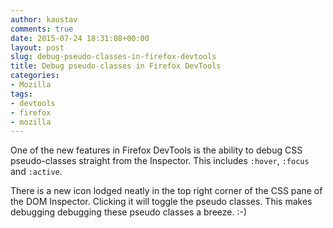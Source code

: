 ```yaml
---
author: kaustav
comments: true
date: 2015-07-24 18:31:08+00:00
layout: post
slug: debug-pseudo-classes-in-firefox-devtools
title: Debug pseudo-classes in Firefox DevTools
categories:
- Mozilla
tags:
- devtools
- firefox
- mozilla
---
```


One of the new features in Firefox DevTools is the ability to debug CSS pseudo-classes straight from the Inspector. This includes `:hover`, `:focus` and `:active`.

There is a new icon lodged neatly in the top right corner of the CSS pane of the DOM Inspector. Clicking it will toggle the pseudo classes. This makes debugging debugging these pseudo classes a breeze. :-)<!-- more -->


